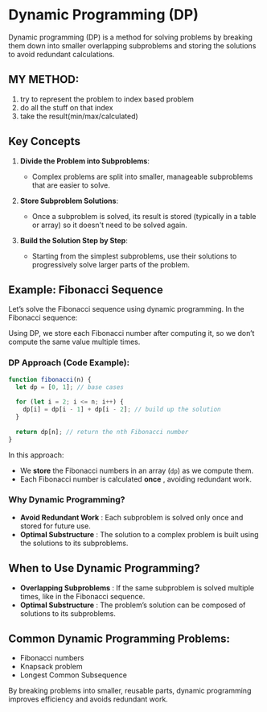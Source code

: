 # Dynamic Programming (DP) 

Dynamic programming (DP) is a method for solving problems by breaking them down into smaller overlapping subproblems and storing the solutions to avoid redundant calculations.


## MY METHOD:

1. try to represent the problem to index based problem
2. do all the stuff on that index
3. take the result(min/max/calculated)


## Key Concepts

1. **Divide the Problem into Subproblems**:

   - Complex problems are split into smaller, manageable subproblems that are easier to solve.
2. **Store Subproblem Solutions**:

   - Once a subproblem is solved, its result is stored (typically in a table or array) so it doesn't need to be solved again.
3. **Build the Solution Step by Step**:

   - Starting from the simplest subproblems, use their solutions to progressively solve larger parts of the problem.

## Example: Fibonacci Sequence

Let’s solve the Fibonacci sequence using dynamic programming. In the Fibonacci sequence:


Using DP, we store each Fibonacci number after computing it, so we don’t compute the same value multiple times.

### DP Approach (Code Example):

```javascript
function fibonacci(n) {
  let dp = [0, 1]; // base cases
  
  for (let i = 2; i <= n; i++) {
    dp[i] = dp[i - 1] + dp[i - 2]; // build up the solution
  }
  
  return dp[n]; // return the nth Fibonacci number
}
```


In this approach:

* We **store** the Fibonacci numbers in an array (`dp`) as we compute them.
* Each Fibonacci number is calculated  **once** , avoiding redundant work.

### Why Dynamic Programming?

* **Avoid Redundant Work** : Each subproblem is solved only once and stored for future use.
* **Optimal Substructure** : The solution to a complex problem is built using the solutions to its subproblems.

## When to Use Dynamic Programming?

* **Overlapping Subproblems** : If the same subproblem is solved multiple times, like in the Fibonacci sequence.
* **Optimal Substructure** : The problem’s solution can be composed of solutions to its subproblems.

## Common Dynamic Programming Problems:

* Fibonacci numbers
* Knapsack problem
* Longest Common Subsequence

By breaking problems into smaller, reusable parts, dynamic programming improves efficiency and avoids redundant work.
